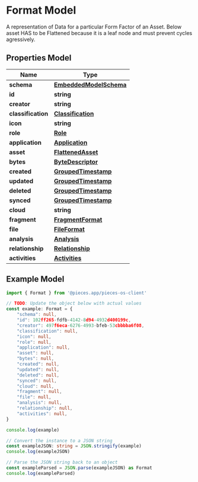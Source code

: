 
# Format Model

A representation of Data for a particular Form Factor of an Asset.  Below asset HAS to be Flattened because it is a leaf node and must prevent cycles agressively.

## Properties Model

Name | Type
------------ | -------------
**schema** | [**EmbeddedModelSchema**](EmbeddedModelSchema)
**id** | **string**
**creator** | **string**
**classification** | [**Classification**](Classification)
**icon** | **string**
**role** | [**Role**](Role)
**application** | [**Application**](Application)
**asset** | [**FlattenedAsset**](FlattenedAsset)
**bytes** | [**ByteDescriptor**](ByteDescriptor)
**created** | [**GroupedTimestamp**](GroupedTimestamp)
**updated** | [**GroupedTimestamp**](GroupedTimestamp)
**deleted** | [**GroupedTimestamp**](GroupedTimestamp)
**synced** | [**GroupedTimestamp**](GroupedTimestamp)
**cloud** | **string**
**fragment** | [**FragmentFormat**](FragmentFormat)
**file** | [**FileFormat**](FileFormat)
**analysis** | [**Analysis**](Analysis)
**relationship** | [**Relationship**](Relationship)
**activities** | [**Activities**](Activities)

## Example Model

```typescript
import { Format } from '@pieces.app/pieces-os-client'

// TODO: Update the object below with actual values
const example: Format = {
    "schema": null,
    "id": 102ff265-fdfb-4142-8d94-4932d400199c,
    "creator": 497f6eca-6276-4993-bfeb-53cbbbba6f08,
    "classification": null,
    "icon": null,
    "role": null,
    "application": null,
    "asset": null,
    "bytes": null,
    "created": null,
    "updated": null,
    "deleted": null,
    "synced": null,
    "cloud": null,
    "fragment": null,
    "file": null,
    "analysis": null,
    "relationship": null,
    "activities": null,
}

console.log(example)

// Convert the instance to a JSON string
const exampleJSON: string = JSON.stringify(example)
console.log(exampleJSON)

// Parse the JSON string back to an object
const exampleParsed = JSON.parse(exampleJSON) as Format
console.log(exampleParsed)
```


